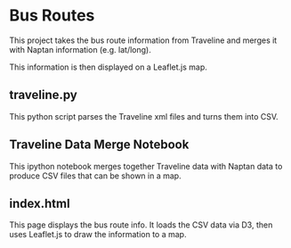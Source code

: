 Bus Routes
==========

This project takes the bus route information from Traveline and merges it with Naptan information (e.g. lat/long). 

This information is then displayed on a Leaflet.js map.

traveline.py
------------
This python script parses the Traveline xml files and turns them into CSV.

Traveline Data Merge Notebook
-----------------------------
This ipython notebook merges together Traveline data with Naptan data to produce CSV files that can be shown in a map.

index.html
----------
This page displays the bus route info. It loads the CSV data via D3, then uses Leaflet.js to draw the information to a map.
